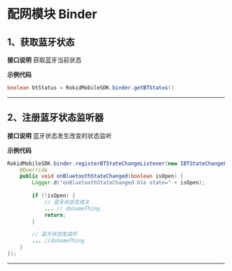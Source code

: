 # 配网模块 Binder
## 1、获取蓝牙状态
 
 **接口说明** 
 获取蓝牙当前状态

 **示例代码**
 
 ```java
boolean btStatus = RokidMobileSDK.binder.getBTStatus()
 ```

---

## 2、注册蓝牙状态监听器

 **接口说明**
 蓝牙状态发生改变的状态监听

 **示例代码**

```java
RokidMobileSDK.binder.registerBTStateChangeListener(new IBTStateChangeListener() {
    @Override
    public void onBluetoothStateChanged(boolean isOpen) {
        Logger.d("onBluetoothStateChanged ble state=" + isOpen);
        
        if (!isOpen) {
            // 蓝牙状态变成关
            ... // doSomeThing
            return;
        }
                 
        // 蓝牙状态变成开 
        ... //doSomeThing
    }
});    

```

---

